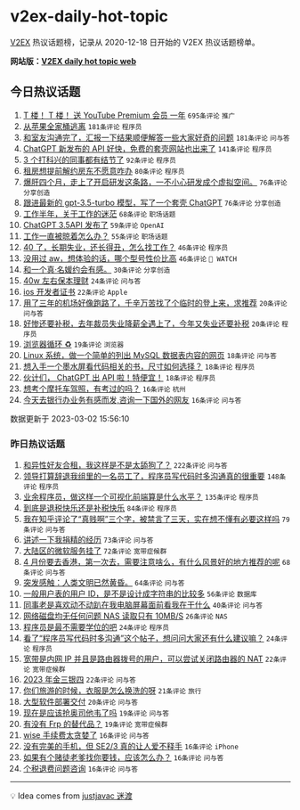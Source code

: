 # v2ex-daily-hot-topic

[V2EX](https://www.v2ex.com/) 热议话题榜，记录从 2020-12-18 日开始的 V2EX 热议话题榜单。

**网站版：[V2EX daily hot topic web](https://boojack.github.io/v2ex-daily-hot-topic-web/)**

## 今日热议话题

<!-- TODAY BEGIN -->

1. [T 楼！ T 楼！ 送 YouTube Premium 会员 一年](https://www.v2ex.com/t/920425) `695条评论` `推广`
1. [从苹果全家桶逃离](https://www.v2ex.com/t/920407) `181条评论` `程序员`
1. [和室友沟通完了，汇报一下结果顺便解答一些大家好奇的问题](https://www.v2ex.com/t/920421) `181条评论` `问与答`
1. [ChatGPT 新发布的 API 好快，免费的套壳网站也出来了](https://www.v2ex.com/t/920519) `141条评论` `程序员`
1. [3 个打科兴的同事都有结节了](https://www.v2ex.com/t/920426) `92条评论` `程序员`
1. [租房想提前解约房东不愿意咋办](https://www.v2ex.com/t/920355) `80条评论` `程序员`
1. [爆肝四个月，走上了开启研发这条路，一不小心研发成个虚拟空间。](https://www.v2ex.com/t/920411) `76条评论` `分享创造`
1. [跟进最新的 gpt-3.5-turbo 模型，写了一个套壳 ChatGPT](https://www.v2ex.com/t/920489) `76条评论` `分享创造`
1. [工作半年，关于工作的迷茫](https://www.v2ex.com/t/920361) `68条评论` `职场话题`
1. [ChatGPT 3.5API 发布了](https://www.v2ex.com/t/920333) `59条评论` `OpenAI`
1. [工作一直被晾着怎么办？](https://www.v2ex.com/t/920366) `55条评论` `职场话题`
1. [40 了，长期失业，还长得丑，怎么找工作？](https://www.v2ex.com/t/920552) `46条评论` `程序员`
1. [没用过 aw，想体验的话，哪个型号性价比高](https://www.v2ex.com/t/920340) `46条评论` ` WATCH`
1. [和一个真·名媛约会有感。](https://www.v2ex.com/t/920637) `30条评论` `分享创造`
1. [40w 左右保本理财](https://www.v2ex.com/t/920528) `24条评论` `问与答`
1. [ios 开发者证书](https://www.v2ex.com/t/920375) `22条评论` `Apple`
1. [用了三年的机场好像跑路了，千辛万苦找了个临时的登上来，求推荐](https://www.v2ex.com/t/920607) `20条评论` `问与答`
1. [好惨还要补税，去年裁员失业降薪全遇上了，今年又失业还要补税](https://www.v2ex.com/t/920390) `20条评论` `程序员`
1. [浏览器循环 ♻️](https://www.v2ex.com/t/920378) `19条评论` `浏览器`
1. [Linux 系统，做一个简单的列出 MySQL 数据表内容的网页](https://www.v2ex.com/t/920544) `18条评论` `问与答`
1. [想入手一个墨水屏看代码相关的书，尺寸如何选择？](https://www.v2ex.com/t/920493) `18条评论` `程序员`
1. [伙计们， ChatGPT 出 API 啦！特便宜！](https://www.v2ex.com/t/920381) `18条评论` `程序员`
1. [想考个摩托车驾照，有考过的吗？](https://www.v2ex.com/t/920572) `16条评论` `杭州`
1. [今天去银行办业务有感而发,咨询一下国外的网友](https://www.v2ex.com/t/920512) `16条评论` `问与答`

数据更新于 2023-03-02 15:56:10

<!-- TODAY END -->

### 昨日热议话题

<!-- YESTERDAY BEGIN -->

1. [和异性好友合租，我这样是不是太舔狗了？](https://www.v2ex.com/t/920116) `222条评论` `问与答`
1. [领导打算辞退我组里的一名员工了，程序员写代码时多沟通真的很重要](https://www.v2ex.com/t/920072) `148条评论` `程序员`
1. [业余程序员，做这样一个可视化前端算是什么水平？](https://www.v2ex.com/t/920089) `135条评论` `程序员`
1. [到底是退税快乐还是补税快乐](https://www.v2ex.com/t/920067) `84条评论` `程序员`
1. [我在知乎评论了“真贱啊”三个字，被禁言了三天，实在想不懂有必要这样吗](https://www.v2ex.com/t/920128) `79条评论` `问与答`
1. [讲述一下我捐精的经历](https://www.v2ex.com/t/920174) `73条评论` `问与答`
1. [大陆区的微软服务挂了](https://www.v2ex.com/t/920153) `72条评论` `宽带症候群`
1. [4 月份要去香港，第一次去，需要注意啥么，有什么风景好的地方推荐的呢](https://www.v2ex.com/t/920148) `68条评论` `问与答`
1. [突发感触：人类文明已然黄昏。](https://www.v2ex.com/t/920114) `64条评论` `问与答`
1. [一般用户表的用户 ID，是不是设计成字符串的比较多](https://www.v2ex.com/t/920125) `56条评论` `数据库`
1. [同事老是喜欢动不动趴在我电脑屏幕面前看我在干什么](https://www.v2ex.com/t/920201) `40条评论` `问与答`
1. [网络磁盘均无任何问题 NAS 读取只有 10MB/S](https://www.v2ex.com/t/920286) `26条评论` `NAS`
1. [程序员是最不需要学位的吧](https://www.v2ex.com/t/920179) `24条评论` `程序员`
1. [看了“程序员写代码时多沟通”这个帖子，想问问大家还有什么建议嘛？](https://www.v2ex.com/t/920115) `24条评论` `程序员`
1. [宽带是内网 IP 并且是路由器拨号的用户，可以尝试关闭路由器的 NAT](https://www.v2ex.com/t/920289) `22条评论` `宽带症候群`
1. [2023 年金三银四](https://www.v2ex.com/t/920127) `22条评论` `问与答`
1. [你们旅游的时候，衣服是怎么换洗的呀](https://www.v2ex.com/t/920131) `21条评论` `旅行`
1. [大型软件部署交付](https://www.v2ex.com/t/920110) `20条评论` `问与答`
1. [现在是应该抢奥司他韦了吗](https://www.v2ex.com/t/920087) `19条评论` `问与答`
1. [有没有 Frp 的替代品？](https://www.v2ex.com/t/920025) `19条评论` `宽带症候群`
1. [wise 手续费太贪婪了](https://www.v2ex.com/t/920277) `16条评论` `问与答`
1. [没有完美的手机，但 SE2/3 真的让人爱不释手](https://www.v2ex.com/t/920168) `16条评论` `iPhone`
1. [如果有个赌徒老爹找你要钱，应该怎么办？](https://www.v2ex.com/t/920152) `16条评论` `问与答`
1. [个税退费问题咨询](https://www.v2ex.com/t/920071) `16条评论` `问与答`

<!-- YESTERDAY END -->

---

💡 Idea comes from [justjavac 迷渡](https://github.com/justjavac/)
